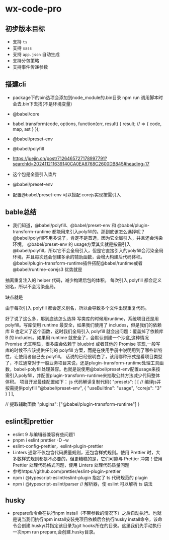 # wx-code-pro

## 初步版本目标

- 支持 `ts`
- 支持 `sass`
- 支持 `app.json` 自动生成
- 支持分包策略
- 支持事件传递参数


## 搭建cli
- package下的bin选项会添加到node_module的.bin目录 npm run 调用脚本时会去.bin下去找(不是环境变量)
- @babel/core
- babel.transform(code, options, function(err, result) {
    result; // => { code, map, ast }
  });
- @babel/preset-env
- @babel/polyfill 
- https://juejin.cn/post/7126465727178997791?searchId=202411211639140CA0EA8768C2600DB845#heading-17
- 这个包是全量引入垫片

- @babel/preset-env
- 配置@babel/preset-env 可以搭配 corejs实现按需引入

## bable总结
- 我们知道，@babel/polyfill、@babel/preset-env 和 @babel/plugin-transform-runtime 都能用来引入polyfill的。那到底该怎么选择呢？
@babel/polyfill不用多说了，肯定不是首选，因为它全局引入，并且还会污染环境。
@babel/preset-env 的 usage方案其实就是按需引入@babel/polyfill，所以它不会全局引入，但是它直接引入的polyfill会污染全局环境，并且每次还会创建多余的辅助函数，会增大构建后代码体积。
@babel/plugin-transform-runtime插件搭配@babel/runtime或者@babel/runtime-corejs3
优势就是

抽离重复注入的 helper 代码，减少构建后包的体积。
每次引入 polyfill 都会定义别名，所以不会污染全局。

缺点就是

由于每次引入 polyfill 都会定义别名，所以会导致多个文件出现重复代码。

好了说了这么多，那到底该怎么选择
写类库的时候用runtime，系统项目还是用polyfill。写库使用 runtime 最安全，如果我们使用了 includes，但是我们的依赖库 B 也定义了这个函数，这时我们全局引入 polyfill 就会出问题：覆盖掉了依赖库 B 的 includes。如果用 runtime 就安全了，会默认创建一个沙盒,这种情况 Promise 尤其明显，很多库会依赖于 bluebird 或者其他的 Promise 实现,一般写库的时候不应该提供任何的 polyfill 方案，而是在使用手册中说明用到了哪些新特性，让使用者自己去 polyfill。
话说的已经很明白了，该用哪种形式是看项目类型了，不过通常对于一般业务项目来说，还是plugin-transform-runtime处理工具函数，babel-polyfill处理兼容。也就是说使用@babel/preset-env配置usage来按需引入polyfill，并配置plugin-transform-runtime来抽取公共方法减少代码整体体积。
项目开发最佳配置如下：
js 代码解读复制代码{
  "presets": [
    [
      // 编译js并按需提供polyfill
      "@babel/preset-env",
      {
        "useBuiltIns": "usage",
        "corejs": "3"
      }
    ]
  ],

  // 提取辅助函数
  "plugins": ["@babel/plugin-transform-runtime"]
} 

## eslint和prettier
- eslint 9 与编辑器兼容有些问题1
-  pnpm i eslint prettier -D -w
-  eslint-config-prettier，eslint-plugin-prettier 
-  Linters 通常不仅包含代码质量规则，还包含样式规则。使用 Prettier 时，大多数样式规则都是不必要的，但更糟糕的是，它们可能与 Prettier 冲突！使用 Prettier 处理代码格式问题，使用 Linters 处理代码质量问题
-  参考https://github.com/prettier/eslint-plugin-prettier
-  npm i @typescript-eslint/eslint-plugin 指定了 ts 代码规范的 plugin
-  npm i @typescript-eslint/parser   // 解析器，使 eslint 可以解析 ts 语法

## husky
- prepare命令会在执行npm install（不带参数的情况下）之后自动执行。也就是说当我们执行npm install安装完项目依赖后会执行husky install命令，该命令会创建.husky/并指定该目录为git hooks所在的目录。这里我们先手动执行一次npm run prepare,会创建.husky目录。

